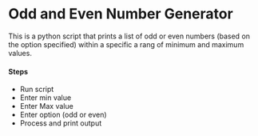 # Odd and Even Number Generator

This is a python script that prints a list of odd or even numbers (based on the option specified)
within a specific a rang of minimum and maximum values.

#### Steps
* Run script
* Enter min value
* Enter Max value
* Enter option (odd or even)
* Process and print output